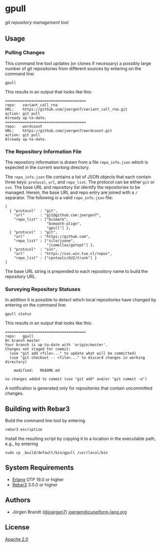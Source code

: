 # gpull
###### git repository management tool

## Usage

### Pulling Changes

This command line tool updates (or clones if necessary) a possibly large number of git repositories from different sources by entering on the command line:

    gpull

This results in an output that looks like this:

    =====================================
    repo:   variant_call_rna
    URL:    https://github.com/joergen7/variant_call_rna.git
    action: git pull
    Already up-to-date.
    =====================================
    repo:   wordcount
    URL:    https://github.com/joergen7/wordcount.git
    action: git pull
    Already up-to-date.

### The Repository Information File

The repository information is drawn from a file `repo_info.json` which is expected in the current working directory.

The `repo_info.json` file contains a list of JSON objects that each contain three keys: `protocol`, `url`, and `repo_list`. The protocol can be either `git` or `svn`. The base URL and repository list identify the repositories to be managed. Herein, the base URL and repo entry are joined with a `/` separator. The following is a valid `repo_info.json` file:

    [
      { "protocol"  : "git",
        "url"       : "git@github.com:joergen7",
        "repo_list" : ["bismark",
                       "bsmooth-align",
                       "gpull"] },
      { "protocol"  : "git",
        "url"       : "https://github.com",
        "repo_list" : ["sile/jsone",
                       "jcomellas/getopt"] },
      { "protocol"  : "svn",
        "url"       : "https://svn.win.tue.nl/repos",
        "repo_list" : ["cpntools/GUI/trunk"] }
    ]

The base URL string is prepended to each repository name to build the repository URL.

### Surveying Repository Statuses

In addition it is possible to detect which local repositories have changed by entering on the command line:

    gpull status

This results in an output that looks like this:

    =====================================
    repo:   gpull
    On branch master
    Your branch is up-to-date with 'origin/master'.
    Changes not staged for commit:
      (use "git add <file>..." to update what will be committed)
      (use "git checkout -- <file>..." to discard changes in working directory)

        modified:   README.md

    no changes added to commit (use "git add" and/or "git commit -a")

A notification is generated only for repositories that contain uncommitted changes.

## Building with Rebar3

Build the command line tool by entering

    rebar3 escriptize

Install the resulting script by copying it to a location in the executable path, e.g., by entering

    sudo cp _build/default/bin/gpull /usr/local/bin

## System Requirements

- [Erlang](http://www.erlang.org/) OTP 19.0 or higher
- [Rebar3](https://www.rebar3.org/) 3.0.0 or higher

## Authors

- Jörgen Brandt ([@joergen7](https://github.com/joergen7/)) [joergen@cuneiform-lang.org](mailto:joergen@cuneiform-lang.org)

## License

[Apache 2.0](https://www.apache.org/licenses/LICENSE-2.0.html)
